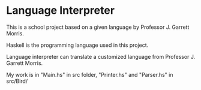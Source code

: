 # Language Interpreter

This is a school project based on a given language by Professor J. Garrett Morris. 

Haskell is the programming language used in this project.

Language interpreter can translate a customized language from Professor J. Garrett Morris.

My work is in "Main.hs" in src folder, "Printer.hs" and "Parser.hs" in src/Bird/
